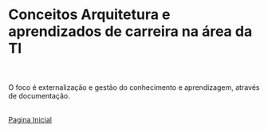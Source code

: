 # Conceitos Arquitetura e aprendizados de carreira na área da TI

<br /><br />
O foco é externalização e gestão do conhecimento e aprendizagem, através de documentação.
<br /><br />

[Pagina Inicial](https://github.com/AndreBonatti/Arquitetura/wiki)
